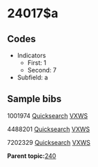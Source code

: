 # 24017$a

## Codes

-   Indicators
    -   First: 1
    -   Second: 7
-   Subfield: a

## Sample bibs

1001974 [Quicksearch](https://search.library.yale.edu/catalog/1001974) [VXWS](http://prodorbis.library.yale.edu:7014/vxws/GetHoldingsService?bibId=1001974)

4488201 [Quicksearch](https://search.library.yale.edu/catalog/4488201) [VXWS](http://prodorbis.library.yale.edu:7014/vxws/GetHoldingsService?bibId=4488201)

7202329 [Quicksearch](https://search.library.yale.edu/catalog/7202329) [VXWS](http://prodorbis.library.yale.edu:7014/vxws/GetHoldingsService?bibId=7202329)

**Parent topic:**[240](../../tags/240/240.md)


